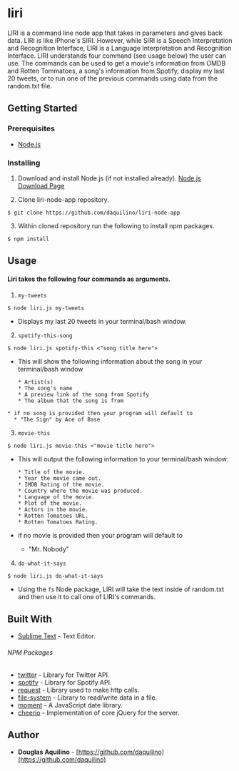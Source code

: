 # liri

 LIRI is a command line node app that takes in parameters and gives back data.  LIRI is like iPhone's SIRI. However, while SIRI is a Speech Interpretation and Recognition Interface, LIRI is a Language Interpretation and Recognition Interface.  LIRI understands four command (see usage below) the user can use.  The commands can be used to get a movie's information from OMDB and Rotten Tommatoes, a song's information from Spotify, display my last 20 tweets, or to run one of the previous commands using data from the random.txt file.   

## Getting Started

### Prerequisites

* [Node.js](https://nodejs.org) 


### Installing

1. Download and install Node.js (if not installed already). 
[Node.js Download Page](https://nodejs.org/en/download/)

2. Clone liri-node-app repository. 

```
$ git clone https://github.com/daquilino/liri-node-app
```

3. Within cloned repository run the following to install npm packages.

```
$ npm install
```


## Usage
#### Liri takes the following four commands as arguments.

1. `my-tweets`
 
```
$ node liri.js my-tweets 
```

   * Displays my last 20 tweets in your terminal/bash window.

2. `spotify-this-song` 

```
$ node liri.js spotify-this <"song title here">
```

   * This will show the following information about the song in your terminal/bash window
     
	  ```
      * Artist(s)
      * The song's name
      * A preview link of the song from Spotify
      * The album that the song is from
	  ```
    * if no song is provided then your program will default to
      * "The Sign" by Ace of Base


3. `movie-this`

```
$ node liri.js movie-this <"movie title here">
```
   * This will output the following information to your terminal/bash window:

     ```
     * Title of the movie.
     * Year the movie came out.
     * IMDB Rating of the movie.
     * Country where the movie was produced.
     * Language of the movie.
     * Plot of the movie.
     * Actors in the movie.
     * Rotten Tomatoes URL.
     * Rotten Tomatoes Rating.
     ```
   * if no movie is provided then your program will default to
     * "Mr. Nobody" 	



4. `do-what-it-says`

```
$ node liri.js do-what-it-says
```
   * Using the `fs` Node package, LIRI will take the text inside of random.txt and then use it to call one of LIRI's commands.


## Built With

* [Sublime Text](https://www.sublimetext.com/) - Text Editor.

###### NPM Packages
* [twitter](https://www.npmjs.com/package/twitter) - Library for Twitter API. 
* [spotify](https://www.npmjs.com/package/spotify)	- Library for Spotify API.
* [request](https://www.npmjs.com/package/request)	- Library used to make http calls.
* [file-system](https://www.npmjs.com/package/file-system)	- Library to read/write data in a file.
* [moment](https://www.npmjs.com/package/moment)	- A JavaScript date library.
* [cheerio](https://www.npmjs.com/package/cheerio) - Implementation of core jQuery for the server.



## Author

* **Douglas Aquilino** - [https://github.com/daquilino](https://github.com/daquilino)


